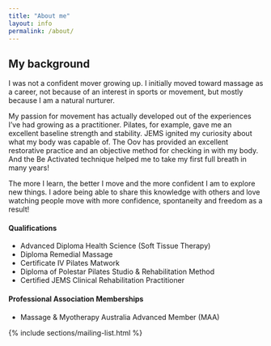 ```yaml
---
title: "About me"
layout: info
permalink: /about/
---
```


<section class="-lightOnDark">
  <div class="layer layer-img b-lazy" data-src="/images/section-bgs/about-2.jpg"></div>
  <!-- <div class="layer layer-gradient layer-gradient-dark-reverse"></div> -->
  <div class="container">
    <div class="row">
      <h2>My background</h2>
      <div class="col-sm-6">
        <p class="lead">
          I was not a confident mover growing up. I initially moved toward
          massage as a career, not because of an interest in sports or movement,
          but mostly because I am a natural nurturer.
        </p>
        <p>
          My passion for movement has actually developed out of the experiences
          I’ve had growing as a practitioner. Pilates, for example, gave me an
          excellent baseline strength and stability. JEMS ignited my curiosity
          about what my body was capable of. The Oov has provided an excellent
          restorative practice and an objective method for checking in with my
          body. And the Be Activated technique helped me to take my first full
          breath in many years!
        </p>
        <p>
          The more I learn, the better I move and the more confident I am to
          explore new things. I adore being able to share this knowledge with
          others and love watching people move with more confidence, spontaneity
          and freedom as a result!
        </p>
      </div>
    </div>
    <div class="row">
      <div class="col-sm-6">
        <h4>Qualifications</h4>
        <ul>
          <li>Advanced Diploma Health Science (Soft Tissue Therapy)</li>
          <li>Diploma Remedial Massage</li>
          <li>Certificate IV Pilates Matwork</li>
          <li>Diploma of Polestar Pilates Studio & Rehabilitation Method</li>
          <li>Certified JEMS Clinical Rehabilitation Practitioner </li>
        </ul>
        <h4>Professional Association Memberships</h4>
        <ul>
          <li>Massage & Myotherapy Australia Advanced Member (MAA)</li>
        </ul>
      </div><!-- .col-sm-8 -->
    </div><!-- .row -->

  </div><!-- .container -->
</section><!-- .section -->

{% include sections/mailing-list.html %}
